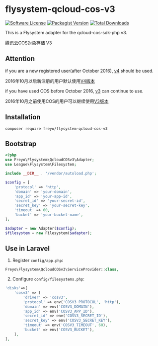 # flysystem-qcloud-cos-v3

[![Software License](https://img.shields.io/badge/license-MIT-brightgreen.svg?style=flat-square)](LICENSE)
[![Packagist Version](https://img.shields.io/packagist/v/freyo/flysystem-qcloud-cos-v3.svg?style=flat-square)](https://packagist.org/packages/freyo/flysystem-qcloud-cos-v3)
[![Total Downloads](https://img.shields.io/packagist/dt/freyo/flysystem-qcloud-cos-v3.svg?style=flat-square)](https://packagist.org/packages/freyo/flysystem-qcloud-cos-v3)

This is a Flysystem adapter for the qcloud-cos-sdk-php v3.

腾讯云COS对象存储 V3

## Attention

if you are a new registered user(after October 2016), [v4](https://packagist.org/packages/freyo/flysystem-qcloud-cos-v4) should be used.

2016年10月以后新注册的用户默认使用[V4版本](https://packagist.org/packages/freyo/flysystem-qcloud-cos-v4)

if you have used COS before October 2016, [v3](https://packagist.org/packages/freyo/flysystem-qcloud-cos-v3) can continue to use.

2016年10月之前使用COS的用户可以继续使用[V3版本](https://packagist.org/packages/freyo/flysystem-qcloud-cos-v3)

## Installation

  ```shell
  composer require freyo/flysystem-qcloud-cos-v3
  ```

## Bootstrap

  ```php
  <?php
  use Freyo\Flysystem\QcloudCOSv3\Adapter;
  use League\Flysystem\Filesystem;

  include __DIR__ . '/vendor/autoload.php';

  $config = [
      'protocol' => 'http',
      'domain' => 'your-domain',
      'app_id' => 'your-app-id',
      'secret_id' => 'your-secret-id',
      'secret_key' => 'your-secret-key',
      'timeout' => 60,
      'bucket' => 'your-bucket-name',
  ];

  $adapter = new Adapter($config);
  $filesystem = new Filesystem($adapter);
  ```

## Use in Laravel

1. Register `config/app.php`:

  ```php
  Freyo\Flysystem\QcloudCOSv3\ServiceProvider::class,
  ```

2. Configure `config/filesystems.php`:

  ```php
  'disks'=>[
      'cosv3' => [
          'driver' => 'cosv3',
          'protocol' => env('COSV3_PROTOCOL', 'http'),
          'domain' => env('COSV3_DOMAIN'),
          'app_id' => env('COSV3_APP_ID'),
          'secret_id' => env('COSV3_SECRET_ID'),
          'secret_key' => env('COSV3_SECRET_KEY'),
          'timeout' => env('COSV3_TIMEOUT', 60),
          'bucket' => env('COSV3_BUCKET'),
      ],
  ],
  ```
